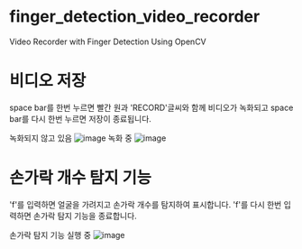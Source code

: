 # finger_detection_video_recorder
Video Recorder with Finger Detection Using OpenCV

# 비디오 저장
space bar를 한번 누르면 빨간 원과 'RECORD'글씨와 함께 비디오가 녹화되고
space bar를 다시 한번 누르면 저장이 종료됩니다.

녹화되지 않고 있음
![image](https://github.com/user-attachments/assets/a39fc5ff-34f9-4bbd-ae63-6e896c504307)
녹화 중
![image](https://github.com/user-attachments/assets/38be268d-5366-4c70-a77c-fa904f317734)


# 손가락 개수 탐지 기능
'f'를 입력하면 얼굴을 가려지고 손가락 개수를 탐지하여 표시합니다.
'f'를 다시 한번 입력하면 손가락 탐지 기능을 종료합니다.

손가락 탐지 기능 실행 중
![image](https://github.com/user-attachments/assets/75191959-cc39-431a-a38a-3371ffce521b)


